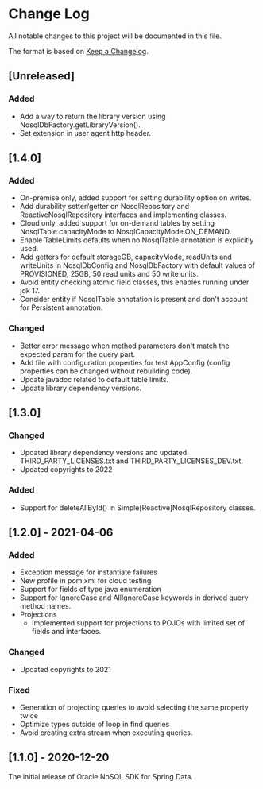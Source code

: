 # Change Log
All notable changes to this project will be documented in this file.

The format is based on [Keep a Changelog](http://keepachangelog.com/).

## [Unreleased]
### Added
- Add a way to return the library version using NosqlDbFactory.getLibraryVersion().
- Set extension in user agent http header.

## [1.4.0]
### Added
- On-premise only, added support for setting durability option on writes.
- Add durability setter/getter on NosqlRepository and ReactiveNosqlRepository interfaces and implementing classes.
- Cloud only, added support for on-demand tables by setting NosqlTable.capacityMode to NosqlCapacityMode.ON_DEMAND.
- Enable TableLimits defaults when no NosqlTable annotation is explicitly used.
- Add getters for default storageGB, capacityMode, readUnits and writeUnits in NosqlDbConfig and NosqlDbFactory with default values of PROVISIONED, 25GB, 50 read units and 50 write units.
- Avoid entity checking atomic field classes, this enables running under jdk 17.
- Consider entity if NosqlTable annotation is present and don't account for Persistent annotation.

### Changed
- Better error message when method parameters don't match the expected param for the query part.
- Add file with configuration properties for test AppConfig (config properties can be changed without rebuilding code).
- Update javadoc related to default table limits.
- Update library dependency versions.

## [1.3.0]
### Changed
- Updated library dependency versions and updated THIRD_PARTY_LICENSES.txt 
and THIRD_PARTY_LICENSES_DEV.txt.
- Updated copyrights to 2022

### Added
- Support for deleteAllById() in Simple[Reactive]NosqlRepository classes.

## [1.2.0] - 2021-04-06
### Added
- Exception message for instantiate failures
- New profile in pom.xml for cloud testing
- Support for fields of type java enumeration
- Support for IgnoreCase and AllIgnoreCase keywords in derived query method 
  names.
- Projections
  - Implemented support for projections to POJOs with limited set of fields 
    and interfaces.

### Changed
- Updated copyrights to 2021

### Fixed
- Generation of projecting queries to avoid selecting the same property twice
- Optimize types outside of loop in find queries
- Avoid creating extra stream when executing queries.

## [1.1.0] - 2020-12-20
The initial release of Oracle NoSQL SDK for Spring Data.
